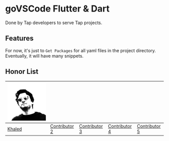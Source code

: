 # goVSCode Flutter & Dart

Done by Tap developers to serve Tap projects.

## Features

For now, it's just to `Get Packages` for all yaml files in the project directory.
Eventually, it will have many snippets.

## Honor List

| <a href="https://media.giphy.com/media/1TJB4TPjtaEJq/giphy.gif"><img src="./images/contributors/hansom_Khaled.png" width="400"></a> | <a href=""><img alt="" src="" width=""></a> | <a href=""><img alt="" src="" width=""></a> | <a href=""><img alt="" src="" width=""></a> | <a href=""><img alt="" src="" width=""></a> |
| ----------------------------------------------------------------------------------------------------------------------------------- | ------------------------------------------- | ------------------------------------------- | ------------------------------------------- | ------------------------------------------- |
| [Khaled](https://media.giphy.com/media/1TJB4TPjtaEJq/giphy.gif)                                                                     | [Contributor 2]()                           | [Contributor 3]()                           | [Contributor 4]()                           | [Contributor 5]()                           |
